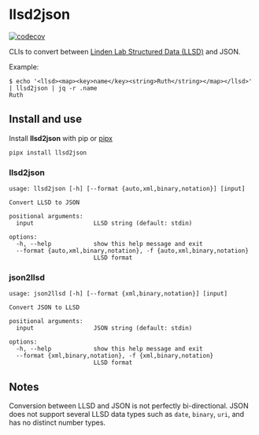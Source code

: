 # llsd2json

[![codecov](https://codecov.io/gh/bennettgoble/llsd2json/branch/main/graph/badge.svg?token=PABF3Y1DJP)](https://codecov.io/gh/bennettgoble/llsd2json)

CLIs to convert between [Linden Lab Structured Data (LLSD)][llsd] and JSON.

Example:
```
$ echo '<llsd><map><key>name</key><string>Ruth</string></map></llsd>' | llsd2json | jq -r .name
Ruth
```

## Install and use

Install **llsd2json** with pip or [pipx][]

```text
pipx install llsd2json
```

### llsd2json

```text
usage: llsd2json [-h] [--format {auto,xml,binary,notation}] [input]

Convert LLSD to JSON

positional arguments:
  input                 LLSD string (default: stdin)

options:
  -h, --help            show this help message and exit
  --format {auto,xml,binary,notation}, -f {auto,xml,binary,notation}
                        LLSD format
```

### json2llsd

```text
usage: json2llsd [-h] [--format {xml,binary,notation}] [input]

Convert JSON to LLSD

positional arguments:
  input                 JSON string (default: stdin)

options:
  -h, --help            show this help message and exit
  --format {xml,binary,notation}, -f {xml,binary,notation}
                        LLSD format
```

## Notes

Conversion between LLSD and JSON is not perfectly bi-directional. JSON does not
support several LLSD data types such as `date`, `binary`, `uri`, and has no
distinct number types.

[llsd]: https://wiki.secondlife.com/wiki/LLSD
[pipx]: https://pypa.github.io/pipx/